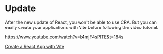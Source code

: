 # Update

After the new update of React, you won't be able to use CRA. But you can easily create your applications with Vite before following the video tutorial.

https://www.youtube.com/watch?v=k4mjF4sPITE&t=184s

[Create a React App with Vite](https://github.com/safak/youtube23/tree/react-mini)
